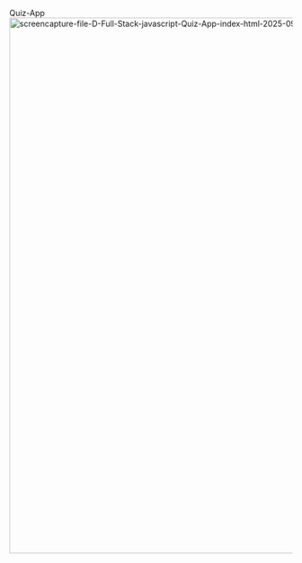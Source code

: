 Quiz-App
<img width="1920" height="953" alt="screencapture-file-D-Full-Stack-javascript-Quiz-App-index-html-2025-09-16-17_25_29" src="https://github.com/user-attachments/assets/f579f833-7fe8-4677-9723-49728354dec5" />
